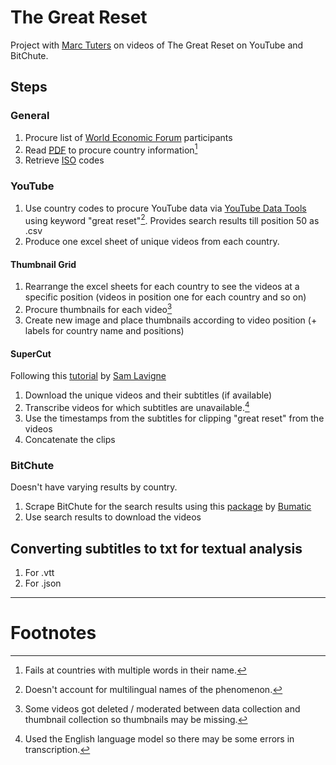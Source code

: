 # The Great Reset 
Project with [Marc Tuters](https://www.uva.nl/en/profile/t/u/m.d.tuters/m.d.tuters.html) on videos of The Great Reset on YouTube and BitChute. 

## Steps
### General 
1. Procure list of [World Economic Forum](https://www.weforum.org/) participants
2. Read [PDF](https://www3.weforum.org/docs/WEF_AM22_Official_List_of_Participants.pdf) to procure country information[^1]
3. Retrieve [ISO](https://www.iso.org/iso-3166-country-codes.html) codes

### YouTube
1. Use country codes to procure YouTube data via [YouTube Data Tools](https://tools.digitalmethods.net/netvizz/youtube/) using keyword "great reset"[^2]. Provides search results till position 50 as .csv
2. Produce one excel sheet of unique videos from each country.
 
#### Thumbnail Grid
1. Rearrange the excel sheets for each country to see the videos at a specific position (videos in position one for each country and so on)
2. Procure thumbnails for each video[^3] 
3. Create new image and place thumbnails according to video position (+ labels for country name and positions)

#### SuperCut
Following this [tutorial](https://lav.io/notes/videogrep-tutorial/) by [Sam Lavigne](https://lav.io/)
1. Download the unique videos and their subtitles (if available)
2. Transcribe videos for which subtitles are unavailable.[^4] 
3. Use the timestamps from the subtitles for clipping "great reset" from the videos 
4. Concatenate the clips


### BitChute
Doesn't have varying results by country. 

1. Scrape BitChute for the search results using this [package](https://github.com/bumatic/bitchute-scraper) by [Bumatic](https://github.com/bumatic)
2. Use search results to download the videos

## Converting subtitles to txt for textual analysis
1. For .vtt
2. For .json

---
# Footnotes

[^1]: Fails at countries with multiple words in their name.
[^2]: Doesn't account for multilingual names of the phenomenon. 
[^3]: Some videos got deleted / moderated between data collection and thumbnail collection so thumbnails may be missing. 
[^4]: Used the English language model so there may be some errors in transcription. 


